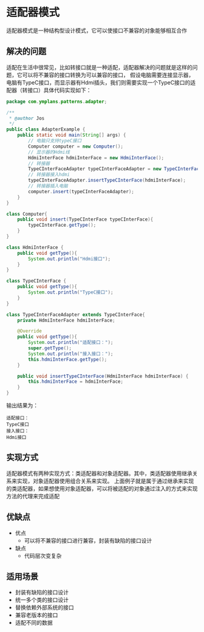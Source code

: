 # 适配器模式
适配器模式是一种结构型设计模式，它可以使接口不兼容的对象能够相互合作
## 解决的问题
适配在生活中很常见，比如转接口就是一种适配，适配器解决的问题就是这样的问题，它可以将不兼容的接口转换为可以兼容的接口，
假设电脑需要连接显示器，电脑有TypeC接口，而显示器有Hdmi插头，我们则需要实现一个TypeC接口的适配器（转接口）具体代码实现如下：
```Java
package com.ymplans.patterns.adapter;

/**
 * @author Jos
 */
public class AdapterExample {
    public static void main(String[] args) {
        // 电脑只支持typeC接口
        Computer computer = new Computer();
        // 显示器的Hdmi线
        HdmiInterFace hdmiInterFace = new HdmiInterFace();
        // 转接器
        TypeCInterFaceAdapter typeCInterFaceAdapter = new TypeCInterFaceAdapter();
        // 转接器接入hdmi
        typeCInterFaceAdapter.insertTypeCInterFace(hdmiInterFace);
        // 转接器插入电脑
        computer.insert(typeCInterFaceAdapter);
    }
}

class Computer{
    public void insert(TypeCInterFace typeCInterFace){
        typeCInterFace.getType();
    }
}

class HdmiInterFace {
    public void getType(){
        System.out.println("Hdmi接口");
    }
}

class TypeCInterFace {
    public void getType(){
        System.out.println("TypeC接口");
    }
}

class TypeCInterFaceAdapter extends TypeCInterFace{
    private HdmiInterFace hdmiInterFace;

    @Override
    public void getType(){
        System.out.println("适配接口：");
        super.getType();
        System.out.println("接入接口：");
        this.hdmiInterFace.getType();
    }

    public void insertTypeCInterFace(HdmiInterFace hdmiInterFace) {
        this.hdmiInterFace = hdmiInterFace;
    }
}
```
输出结果为：
```
适配接口：
TypeC接口
接入接口：
Hdmi接口
```
## 实现方式
适配器模式有两种实现方式：类适配器和对象适配器。其中，类适配器使用继承关系来实现，对象适配器使用组合关系来实现。
上面例子就是属于通过继承来实现的类适配器，如果想使用对象适配器，可以将被适配的对象通过注入的方式来实现方法的代理来完成适配
## 优缺点
- 优点 
  - 可以将不兼容的接口进行兼容，封装有缺陷的接口设计
- 缺点
  - 代码层次变复杂

## 适用场景
- 封装有缺陷的接口设计
- 统一多个类的接口设计
- 替换依赖外部系统的接口
- 兼容老版本的接口
- 适配不同的数据
